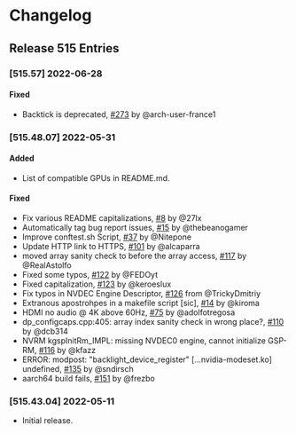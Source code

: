 # Changelog

## Release 515 Entries

### [515.57] 2022-06-28

#### Fixed

- Backtick is deprecated, [#273](https://github.com/NVIDIA/open-gpu-kernel-modules/pull/273) by @arch-user-france1

### [515.48.07] 2022-05-31

#### Added

- List of compatible GPUs in README.md.

#### Fixed

- Fix various README capitalizations, [#8](https://github.com/NVIDIA/open-gpu-kernel-modules/pull/8) by @27lx 
- Automatically tag bug report issues, [#15](https://github.com/NVIDIA/open-gpu-kernel-modules/pull/15) by @thebeanogamer
- Improve conftest.sh Script, [#37](https://github.com/NVIDIA/open-gpu-kernel-modules/pull/37) by @Nitepone
- Update HTTP link to HTTPS, [#101](https://github.com/NVIDIA/open-gpu-kernel-modules/pull/101) by @alcaparra
- moved array sanity check to before the array access, [#117](https://github.com/NVIDIA/open-gpu-kernel-modules/pull/117) by @RealAstolfo
- Fixed some typos, [#122](https://github.com/NVIDIA/open-gpu-kernel-modules/pull/122) by @FEDOyt
- Fixed capitalization, [#123](https://github.com/NVIDIA/open-gpu-kernel-modules/pull/123) by @keroeslux
- Fix typos in NVDEC Engine Descriptor, [#126](https://github.com/NVIDIA/open-gpu-kernel-modules/pull/126) from @TrickyDmitriy
- Extranous apostrohpes in a makefile script [sic], [#14](https://github.com/NVIDIA/open-gpu-kernel-modules/issues/14) by @kiroma
- HDMI no audio @ 4K above 60Hz, [#75](https://github.com/NVIDIA/open-gpu-kernel-modules/issues/75) by @adolfotregosa
- dp_configcaps.cpp:405: array index sanity check in wrong place?, [#110](https://github.com/NVIDIA/open-gpu-kernel-modules/issues/110) by @dcb314
- NVRM kgspInitRm_IMPL: missing NVDEC0 engine, cannot initialize GSP-RM, [#116](https://github.com/NVIDIA/open-gpu-kernel-modules/issues/116) by @kfazz
- ERROR: modpost: "backlight_device_register" [...nvidia-modeset.ko] undefined, [#135](https://github.com/NVIDIA/open-gpu-kernel-modules/issues/135) by @sndirsch
- aarch64 build fails, [#151](https://github.com/NVIDIA/open-gpu-kernel-modules/issues/151) by @frezbo

### [515.43.04] 2022-05-11

- Initial release.

